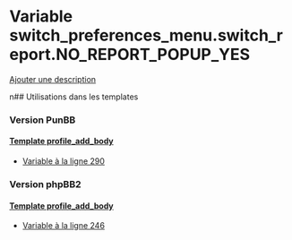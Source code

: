 # Variable switch_preferences_menu.switch_report.NO_REPORT_POPUP_YES
[Ajouter une description](https://fa-tvars.appspot.com/switch_preferences_menu.switch_report.NO_REPORT_POPUP_YES)

n## Utilisations dans les templates

### Version PunBB

#### [Template profile_add_body](punbb/profile_add_body.md)
* [Variable à la ligne 290](../punbb/profile_add_body.tpl#L290)

### Version phpBB2

#### [Template profile_add_body](subsilver/profile_add_body.md)
* [Variable à la ligne 246](../subsilver/profile_add_body.tpl#L246)